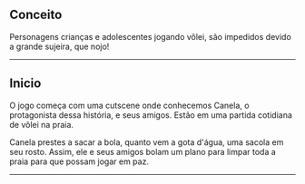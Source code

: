 
## Conceito

Personagens crianças e adolescentes jogando vôlei, são impedidos devido a grande sujeira, que nojo!


---


## Inicio

O jogo começa com uma cutscene onde conhecemos Canela, o protagonista dessa história, e seus amigos.
Estão em uma partida cotidiana de vôlei na praia.

Canela prestes a sacar a bola, quanto vem a gota d'água, uma sacola em seu rosto.
Assim, ele e seus amigos bolam um plano para limpar toda a praia para que possam jogar em paz.





---





